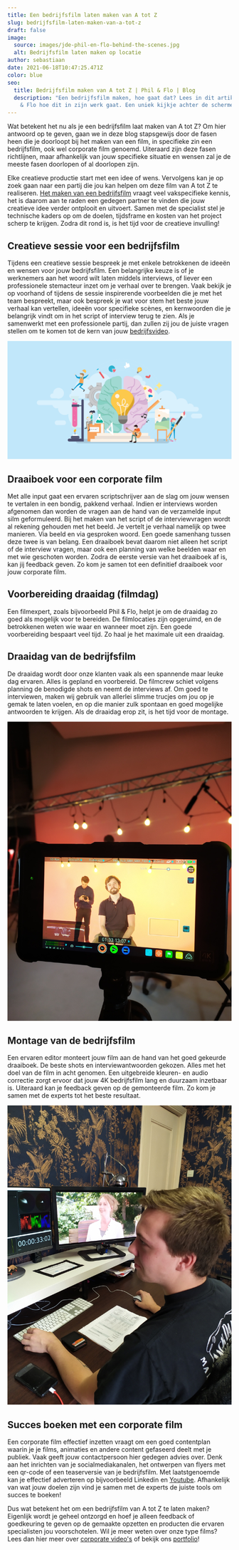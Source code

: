 ```yaml
---
title: Een bedrijfsfilm laten maken van A tot Z
slug: bedrijfsfilm-laten-maken-van-a-tot-z
draft: false
image:
  source: images/jde-phil-en-flo-behind-the-scenes.jpg
  alt: Bedrijfsfilm laten maken op locatie
author: sebastiaan
date: 2021-06-18T10:47:25.471Z
color: blue
seo:
  title: Bedrijfsfilm maken van A tot Z | Phil & Flo | Blog
  description: "Een bedrijfsfilm maken, hoe gaat dat? Lees in dit artikel van Phil
    & Flo hoe dit in zijn werk gaat. Een uniek kijkje achter de schermen. "
---
```

Wat betekent het nu als je een bedrijfsfilm laat maken van A tot Z? Om hier antwoord op te geven, gaan we in deze blog stapsgewijs door de fasen heen die je doorloopt bij het maken van een film, in specifieke zin een bedrijfsfilm, ook wel corporate film genoemd. Uiteraard zijn deze fasen richtlijnen, maar afhankelijk van jouw specifieke situatie en wensen zal je de meeste fasen doorlopen of al doorlopen zijn.

Elke creatieve productie start met een idee of wens. Vervolgens kan je op zoek gaan naar een partij die jou kan helpen om deze film van A tot Z te realiseren. [Het maken van een bedrijfsfilm](https://www.philenflo.nl/bedrijfsfilm-laten-maken/) vraagt veel vakspecifieke kennis, het is daarom aan te raden een gedegen partner te vinden die jouw creatieve idee verder ontplooit en uitvoert. Samen met de specialist stel je technische kaders op om de doelen, tijdsframe en kosten van het project scherp te krijgen. Zodra dit rond is, is het tijd voor de creatieve invulling!

## Creatieve sessie voor een bedrijfsfilm

Tijdens een creatieve sessie bespreek je met enkele betrokkenen de ideeën en wensen voor jouw bedrijfsfilm. Een belangrijke keuze is of je werknemers aan het woord wilt laten middels interviews, of liever een professionele stemacteur inzet om je verhaal over te brengen. Vaak bekijk je op voorhand of tijdens de sessie inspirerende voorbeelden die je met het team bespreekt, maar ook bespreek je wat voor stem het beste jouw verhaal kan vertellen, ideeën voor specifieke scènes, en kernwoorden die je belangrijk vindt om in het script of interview terug te zien. Als je samenwerkt met een professionele partij, dan zullen zij jou de juiste vragen stellen om te komen tot de kern van jouw [bedrijfsvideo](https://www.philenflo.nl/bedrijfsvideo/).

![Creatieve sessie bedrijfsvideo](images/creatieve-sessie-video-kopie.jpg)

## Draaiboek voor een corporate film

Met alle input gaat een ervaren scriptschrijver aan de slag om jouw wensen te vertalen in een bondig, pakkend verhaal. Indien er interviews worden afgenomen dan worden de vragen aan de hand van de verzamelde input silm geformuleerd. Bij het maken van het script of de interviewvragen wordt al rekening gehouden met het beeld. Je vertelt je verhaal namelijk op twee manieren. Via beeld en via gesproken woord. Een goede samenhang tussen deze twee is van belang. Een draaiboek bevat daarom niet alleen het script of de interview vragen, maar ook een planning van welke beelden waar en met wie geschoten worden. Zodra de eerste versie van het draaiboek af is, kan jij feedback geven. Zo kom je samen tot een definitief draaiboek voor jouw corporate film.

## Voorbereiding draaidag (filmdag)

Een filmexpert, zoals bijvoorbeeld Phil & Flo, helpt je om de draaidag zo goed als mogelijk voor te bereiden. De filmlocaties zijn opgeruimd, en de betrokkenen weten wie waar en wanneer moet zijn. Een goede voorbereiding bespaart veel tijd. Zo haal je het maximale uit een draaidag.

## Draaidag van de bedrijfsfilm

De draaidag wordt door onze klanten vaak als een spannende maar leuke dag ervaren. Alles is gepland en voorbereid. De filmcrew schiet volgens planning de benodigde shots en neemt de interviews af. Om goed te interviewen, maken wij gebruik van allerlei slimme trucjes om jou op je gemak te laten voelen, en op die manier zulk spontaan en goed mogelijke antwoorden te krijgen. Als de draaidag erop zit, is het tijd voor de montage.

![Draaidag bedrijfsfilm](images/draaidag-bedrijfsfilm-kopie.jpg)

## Montage van de bedrijfsfilm

Een ervaren editor monteert jouw film aan de hand van het goed gekeurde draaiboek. De beste shots en interviewantwoorden gekozen. Alles met het doel van de film in acht genomen. Een uitgebreide kleuren- en audio correctie zorgt ervoor dat jouw 4K bedrijfsfilm lang en duurzaam inzetbaar is. Uiteraard kan je feedback geven op de gemonteerde film. Zo kom je samen met de experts tot het beste resultaat.

![Bedrijfsvideo monteren](images/video-editen-kopie.jpg)

## Succes boeken met een corporate film

Een corporate film effectief inzetten vraagt om een goed contentplan waarin je je films, animaties en andere content gefaseerd deelt met je publiek. Vaak geeft jouw contactpersoon hier gedegen advies over. Denk aan het inrichten van je socialmediakanalen, het ontwerpen van flyers met een qr-code of een teaserversie van je bedrijfsfilm. Met laatstgenoemde kan je effectief adverteren op bijvoorbeeld Linkedin en [Youtube](https://www.philenflo.nl/you-tube-marketing/). Afhankelijk van wat jouw doelen zijn vind je samen met de experts de juiste tools om succes te boeken!

Dus wat betekent het om een bedrijfsfilm van A tot Z te laten maken? Eigenlijk wordt je geheel ontzorgd en hoef je alleen feedback of goedkeuring te geven op de gemaakte opzetten en producten die ervaren specialisten jou voorschotelen. Wil je meer weten over onze type films? Lees dan hier meer over [](https://www.philenflo.nl/oplossingen/video-laten-maken/)[corporate video's](https://www.philenflo.nl/corporate-video/) of bekijk ons [portfolio](https://www.philenflo.nl/portfolio/)!